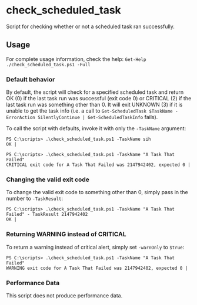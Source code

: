 # check_scheduled_task

Script for checking whether or not a scheduled task ran successfully.

## Usage

For complete usage information, check the help: `Get-Help ./check_scheduled_task.ps1 -Full`

### Default behavior

By default, the script will check for a specified scheduled task and return OK (0) if the last task run was successful (exit code 0) or CRITICAL (2) if the last task run was something other than 0. It will exit UNKNOWN (3) if it is unable to get the task info (i.e. a call to `Get-ScheduledTask $TaskName -ErrorAction SilentlyContinue | Get-ScheduledTaskInfo` fails).

To call the script with defaults, invoke it with only the `-TaskName` argument:

```
PS C:\scripts> .\check_scheduled_task.ps1 -TaskName sih
OK |
```

```
PS C:\scripts> .\check_scheduled_task.ps1 -TaskName "A Task That Failed"
CRITICAL exit code for A Task That Failed was 2147942402, expected 0 |
```

### Changing the valid exit code

To change the valid exit code to something other than 0, simply pass in the number to `-TaskResult`:

```
PS C:\scripts> .\check_scheduled_task.ps1 -TaskName "A Task That Failed" - TaskResult 2147942402
OK |
```

### Returning WARNING instead of CRITICAL

To return a warning instead of critical alert, simply set `-warnOnly` to `$true`:

```
PS C:\scripts> .\check_scheduled_task.ps1 -TaskName "A Task That Failed"
WARNING exit code for A Task That Failed was 2147942402, expected 0 |
```

### Performance Data

This script does not produce performance data.